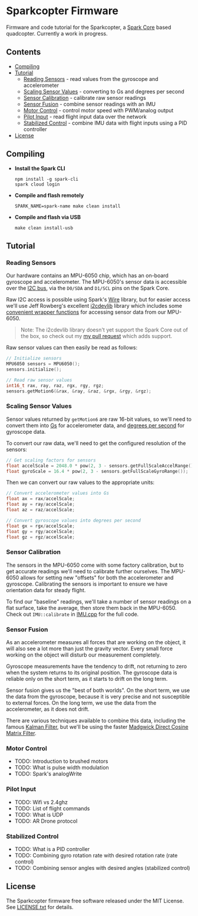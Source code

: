Sparkcopter Firmware
====================

Firmware and code tutorial for the Sparkcopter, a [Spark Core](http://spark.io) based quadcopter. Currently a work in progress.


Contents
--------
-   [Compiling](#compiling)
-   [Tutorial](#tutorial)
    -   [Reading Sensors](#reading-sensors) - read values from the gyroscope and accelerometer
    -   [Scaling Sensor Values](#scaling-sensor-values) - converting to Gs and degrees per second
    -   [Sensor Calibration](#sensor-calibration) - calibrate raw sensor readings
    -   [Sensor Fusion](#sensor-fusion) - combine sensor readings with an IMU
    -   [Motor Control](#motor-control) - control motor speed with PWM/analog output
    -   [Pilot Input](#user-input) - read flight input data over the network
    -   [Stabilized Control](#stabilized-control) - combine IMU data with flight inputs using a PID controller
-   [License](#license)


Compiling
---------

-   **Install the Spark CLI**

    ```shell
    npm install -g spark-cli
    spark cloud login
    ```

-   **Compile and flash remotely**

    ```shell
    SPARK_NAME=spark-name make clean install
    ```

-   **Compile and flash via USB**

    ```shell
    make clean install-usb
    ```


Tutorial
--------

### Reading Sensors

Our hardware contains an MPU-6050 chip, which has an on-board gyroscope and accelerometer. The MPU-6050's sensor data is accessible over the [I2C bus](http://en.wikipedia.org/wiki/I%C2%B2C), via the `D0/SDA` and `D1/SCL` pins on the Spark Core.

Raw I2C access is possible using Spark's [Wire](http://docs.spark.io/firmware/#communication-wire) library, but for easier access we'll use Jeff Rowberg's excellent [i2cdevlib](https://github.com/jrowberg/i2cdevlib) library which includes some [convenient wrapper functions](https://github.com/jrowberg/i2cdevlib/tree/master/Arduino/MPU6050) for accessing sensor data from our MPU-6050.

> Note: The i2cdevlib library doesn't yet support the Spark Core out of the box, so check out my [my pull request](https://github.com/jrowberg/i2cdevlib/pull/156) which adds support.

Raw sensor values can then easily be read as follows:

```c++
// Initialize sensors
MPU6050 sensors = MPU6050();
sensors.initialize();

// Read raw sensor values
int16_t rax, ray, raz, rgx, rgy, rgz;
sensors.getMotion6(&rax, &ray, &raz, &rgx, &rgy, &rgz);
```


### Scaling Sensor Values

Sensor values returned by `getMotion6` are raw 16-bit values, so we'll need to convert them into [Gs](http://en.wikipedia.org/wiki/G-force) for accelerometer data, and [degrees per second](http://en.wikipedia.org/wiki/Rotational_speed) for gyroscope data.

To convert our raw data, we'll need to get the configured resolution of the sensors:

```c++
// Get scaling factors for sensors
float accelScale = 2048.0 * pow(2, 3 - sensors.getFullScaleAccelRange());
float gyroScale = 16.4 * pow(2, 3 - sensors.getFullScaleGyroRange());
```

Then we can convert our raw values to the appropriate units:

```c++
// Convert accelerometer values into Gs
float ax = rax/accelScale;
float ay = ray/accelScale;
float az = raz/accelScale;

// Convert gyroscope values into degrees per second
float gx = rgx/accelScale;
float gy = rgy/accelScale;
float gz = rgz/accelScale;
```


### Sensor Calibration

The sensors in the MPU-6050 come with some factory calibration, but to get accurate readings we'll need to calibrate further ourselves. The MPU-6050 allows for setting new "offsets" for both the accelerometer and gyroscope. Calibrating the sensors is important to ensure we have orientation data for steady flight.

To find our "baseline" readings, we'll take a number of sensor readings on a flat surface, take the average, then store them back in the MPU-6050. Check out `IMU::calibrate` in [IMU.cpp](https://github.com/sparkcopter/firmware/blob/master/src/IMU.cpp) for the full code.


### Sensor Fusion

As an accelerometer measures all forces that are working on the object, it will also see a lot more than just the gravity vector. Every small force working on the object will disturb our measurement completely.

Gyroscope measurements have the tendency to drift, not returning to zero when the system returns to its original position. The gyroscope data is reliable only on the short term, as it starts to drift on the long term.

Sensor fusion gives us the "best of both worlds". On the short term, we use the data from the gyroscope, because it is very precise and not susceptible to external forces. On the long term, we use the data from the accelerometer, as it does not drift.

There are various techniques available to combine this data, including the famous [Kalman Filter](http://en.wikipedia.org/wiki/Kalman_filter), but we'll be using the faster [Madgwick Direct Cosine Matrix Filter](http://www.x-io.co.uk/open-source-imu-and-ahrs-algorithms/).


### Motor Control

- TODO: Introduction to brushed motors
- TODO: What is pulse width modulation
- TODO: Spark's analogWrite


### Pilot Input

- TODO: Wifi vs 2.4ghz
- TODO: List of flight commands
- TODO: What is UDP
- TODO: AR Drone protocol


### Stabilized Control

- TODO: What is a PID controller
- TODO: Combining gyro rotation rate with desired rotation rate (rate control)
- TODO: Combining sensor angles with desired angles (stabilized control)


License
-------

The Sparkcopter firmware free software released under the MIT License. See [LICENSE.txt](LICENSE.txt) for details.
